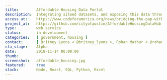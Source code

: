 ```yaml
---
title:        Affordable Housing Data Portal
description:  Integrating siloed datasets, and exposing this data through an API that allows government agencies, nonprofits, and private companies to deliver it as a resource.
access_at:    https://www.codeforamerica.org/news/bridging-the-gap-with-data
project_at:   https://github.com/cityofaustin/AffordableHousingDataHub
type:         web service
status:       in development
categories:   [ government, housing ]
contact:      [ Britney Lyons < @britney_lyons >, Rohan Mathur < @rohanmathur101 >]
cfa_stage:    Alpha
date:         2018-11-14 00:00:00
thumb:
screenshot:   affordable_housing.jpg
featured:     true
stack:        Node, React, SQL, Python, Excel
---
```

